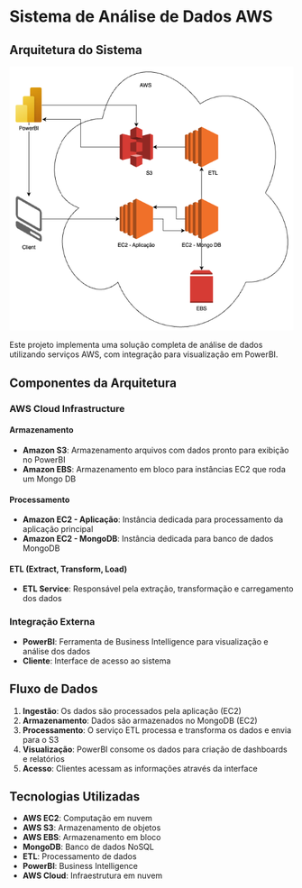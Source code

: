 # Sistema de Análise de Dados AWS

## Arquitetura do Sistema

![Architecture Diagram](image/arquitetura.png)

Este projeto implementa uma solução completa de análise de dados utilizando serviços AWS, com integração para visualização em PowerBI.

## Componentes da Arquitetura

### AWS Cloud Infrastructure

#### Armazenamento
- **Amazon S3**: Armazenamento arquivos com dados pronto para exibição no PowerBI
- **Amazon EBS**: Armazenamento em bloco para instâncias EC2 que roda um Mongo DB

#### Processamento
- **Amazon EC2 - Aplicação**: Instância dedicada para processamento da aplicação principal
- **Amazon EC2 - MongoDB**: Instância dedicada para banco de dados MongoDB

#### ETL (Extract, Transform, Load)
- **ETL Service**: Responsável pela extração, transformação e carregamento dos dados

### Integração Externa
- **PowerBI**: Ferramenta de Business Intelligence para visualização e análise dos dados
- **Cliente**: Interface de acesso ao sistema

## Fluxo de Dados

1. **Ingestão**: Os dados são processados pela aplicação (EC2)
2. **Armazenamento**: Dados são armazenados no MongoDB (EC2)
3. **Processamento**: O serviço ETL processa e transforma os dados e envia para o S3
4. **Visualização**: PowerBI consome os dados para criação de dashboards e relatórios
5. **Acesso**: Clientes acessam as informações através da interface

## Tecnologias Utilizadas

- **AWS EC2**: Computação em nuvem
- **AWS S3**: Armazenamento de objetos
- **AWS EBS**: Armazenamento em bloco
- **MongoDB**: Banco de dados NoSQL
- **ETL**: Processamento de dados
- **PowerBI**: Business Intelligence
- **AWS Cloud**: Infraestrutura em nuvem
